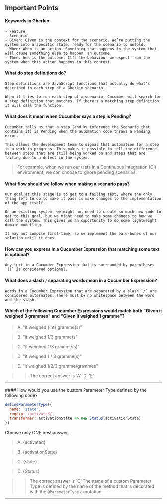 ## Important Points

#### Keywords in Gherkin:


    - Feature 
    - Scenario
    - Given: Given is the context for the scenario. We’re putting the system into a specific state, ready for the scenario to unfold.
    - When: When is an action. Something that happens to the system that will cause something else to happen: an outcome.
    - Then: hen is the outcome. It’s the behaviour we expect from the system when this action happens in this context.

    
#### What do step definitions do?
    Step definitions are JavaScript functions that actually do what's described in each step of a Gherkin scenario.

    When it tries to run each step of a scenario, Cucumber will search for a step definition that matches. If there's a matching step definition, it will call the function.


#### What does it mean when Cucumber says a step is Pending?

    Cucumber tells us that a step (and by inference the Scenario that contains it) is Pending when the automation code throws a Pending error.

    This allows the development team to signal that automation for a step is a work in progress. This makes it possible to tell the difference between steps that are still being worked on and steps that are failing due to a defect in the system.

> For example, when we run our tests in a Continuous Integration (CI) environment, we can choose to ignore pending scenarios.

#### What flow should we follow when making a scenario pass?

    Our goal at this stage is to get to a failing test, where the only thing left to do to make it pass is make changes to the implementation of the app itself.

    On an existing system, we might not need to create so much new code to get to this goal, but we might need to make some changes to how we call the system. This gives us an opportunity to do some lightweight domain modelling.

    It may not compile first-time, so we implement the bare-bones of our solution until it does.


#### How can you express in a Cucumber Expression that matching some text is optional?

    Any text in a Cucumber Expression that is surrounded by parentheses `()` is considered optional.


#### What does a slash `/` separating words mean in a Cucumber Expression?
    Words in a Cucumber Expression that are separated by a slash `/` are considered alternates. There must be no whitespace between the word and the slash.

#### Which of the following Cucumber Expressions would match both "Given it weighed 3 grammes" and "Given it weighed 1 gramme"?
> A. "it weighed {int} gramme(s)"

> B. "it weighed 1/3 gramme/s"

> C. "it weighed 1/3 gramme(s)"

> D. "it weighed 1 / 3 gramme(s)"

> E. "it weighed 1/2/3 gramme/grammes"

> > The correct answer is 'A'  'C' 'E'

<hr>
#### How would you use the custom Parameter Type defined by the following code?


```javascript
defineParameterType({
  name: 'state',
  regexp: /activated/,
  transformer: activationState => new Status(activationState)
})
```

Choose only ONE best answer.

> A. {activated}

>B. {activationState}

>C. {state}

>D. {Status}

>> The correct answer is 'C' 
The name of a custom Parameter Type is defined by the name of the method that is decorated with the `@ParameterType` annotation.
<hr>

